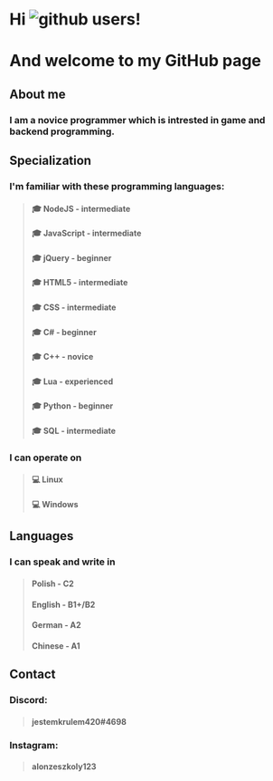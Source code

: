 # Hi ![github](https://img.shields.io/badge/GitHub-ffffff?style=for-the-badge&logo=GitHub&logoColor=black) users!
# And welcome to my GitHub page

## About me
### I am a novice programmer which is intrested in game and backend programming. 

## Specialization
### I'm familiar with these programming languages:
> #### 🎓 NodeJS - intermediate
> #### 🎓 JavaScript - intermediate
> #### 🎓 jQuery - beginner
> #### 🎓 HTML5 - intermediate
> #### 🎓 CSS - intermediate
> #### 🎓 C# - beginner
> #### 🎓 C++ - novice
> #### 🎓 Lua - experienced
> #### 🎓 Python - beginner
> #### 🎓 SQL - intermediate

### I can operate on
> #### 💻 Linux
> #### 💻 Windows

## Languages
### I can speak and write in
> #### Polish - C2
> #### English - B1+/B2
> #### German - A2
> #### Chinese - A1

## Contact
### Discord:
> #### jestemkrulem420#4698
### Instagram:
> #### alonzeszkoly123
